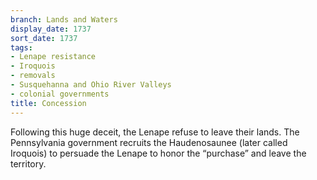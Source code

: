 ```yaml
---
branch: Lands and Waters
display_date: 1737
sort_date: 1737
tags:
- Lenape resistance
- Iroquois
- removals
- Susquehanna and Ohio River Valleys
- colonial governments
title: Concession
---
```


Following this huge deceit, the Lenape refuse to leave their lands. The Pennsylvania government recruits the Haudenosaunee (later called Iroquois) to persuade the Lenape to honor the “purchase” and leave the territory.